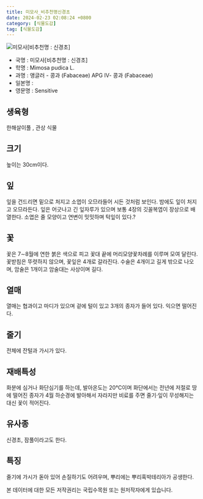 ```yaml
---
title: 미모사_비추천명신경초
date: 2024-02-23 02:08:24 +0800
category: [식물도감]
tag: [식물도감]
---
```




![미모사[비추천명 : 신경초]](/fileUpload/plants/basic/Leguminosae/Mimosa/24550/2_th2.JPG)
- 국명 : 미모사[비추천명 : 신경초]
- 학명 : Mimosa pudica L.
- 과명 : 앵글러 - 콩과 (Fabaceae) APG Ⅳ- 콩과 (Fabaceae)
- 일본명 : 
- 영문명 : Sensitive


## 생육형
한해살이풀 , 관상 식물
## 크기
높이는 30cm이다.
## 잎
잎을 건드리면 밑으로 처지고 소엽이 오므라들어 시든 것처럼 보인다. 밤에도 잎이 처지고 오므라든다. 잎은 어긋나고 긴 잎자루가 있으며 보통 4장의 깃꼴복엽이 장상으로 배열한다. 소엽은 줄 모양이고 연변이 밋밋하며 턱잎이 있다.?
## 꽃
꽃은 7∼8월에 연한 붉은 색으로 피고 꽃대 끝에 머리모양꽃차례를 이루며 모여 달린다. 꽃받침은 뚜렷하지 않으며, 꽃잎은 4개로 갈라진다. 수술은 4개이고 길게 밖으로 나오며, 암술은 1개이고 암술대는 사상이며 길다.
## 열매
열매는 협과이고 마디가 있으며 겉에 털이 있고 3개의 종자가 들어 있다. 익으면 떨어진다.
## 줄기
전체에 잔털과 가시가 있다.
## 재배특성
화분에 심거나 화단심기를 하는데, 발아온도는 20℃이며 화단에서는 전년에 저절로 땅에 떨어진 종자가 4월 하순경에 발아해서 자라지만 비료를 주면 줄기·잎이 무성해지는 대신 꽃이 적어진다.
## 유사종
신경초, 잠풀이라고도 한다.
## 특징
줄기에 가시가 돋아 있어 손질하기도 어려우며, 뿌리에는 뿌리혹박테리아가 공생한다.






본 데이터에 대한 모든 저작권리는 국립수목원 또는 원저작자에게 있습니다.
